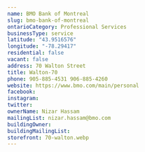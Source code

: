 ```yaml
---
name: BMO Bank of Montreal 
slug: bmo-bank-of-montreal
ontarioCategory: Professional Services
businessType: service
latitude: "43.9516576"
longitude: "-78.29417"
residential: false
vacant: false
address: 70 Walton Street
title: Walton-70
phone: 905-885-4531 906-885-4260
website: https://www.bmo.com/main/personal
facebook:
instagram:
twitter:
ownerName: Nizar Hassam
mailingList: nizar.hassam@bmo.com
buildingOwner:
buildingMailingList:
storefront: 70-walton.webp
---
```


